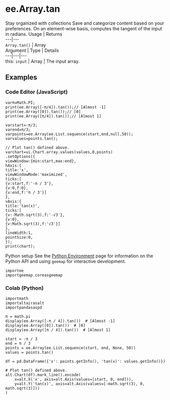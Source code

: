  
#  ee.Array.tan
Stay organized with collections  Save and categorize content based on your preferences. 
On an element-wise basis, computes the tangent of the input in radians. Usage | Returns  
---|---  
`Array.tan()` | Array  
Argument | Type | Details  
---|---|---  
this: `input` | Array | The input array.  
## Examples
### Code Editor (JavaScript)
```
varπ=Math.PI;
print(ee.Array([-π/4]).tan());// [Almost -1]
print(ee.Array([0]).tan());// [0]
print(ee.Array([π/4]).tan());// [Almost 1]

varstart=-π/3;
varend=π/3;
varpoints=ee.Array(ee.List.sequence(start,end,null,50));
varvalues=points.tan();

// Plot tan() defined above.
varchart=ui.Chart.array.values(values,0,points)
.setOptions({
viewWindow:{min:start,max:end},
hAxis:{
title:'x',
viewWindowMode:'maximized',
ticks:[
{v:start,f:'-π / 3'},
{v:0,f:0},
{v:end,f:'π / 3'}]
},
vAxis:{
title:'tan(x)',
ticks:[
{v:-Math.sqrt(3),f:'-√3'},
{v:0},
{v:Math.sqrt(3),f:'√3'}]
},
lineWidth:1,
pointSize:0,
});
print(chart);
```

Python setup
See the [ Python Environment](https://developers.google.com/earth-engine/guides/python_install) page for information on the Python API and using `geemap` for interactive development.
```
importee
importgeemap.coreasgeemap
```

### Colab (Python)
```
importmath
importaltairasalt
importpandasaspd

π = math.pi
display(ee.Array([-π / 4]).tan())  # [Almost -1]
display(ee.Array([0]).tan())  # [0]
display(ee.Array([π / 4]).tan())  # [Almost 1]

start = -π / 3
end = π / 3
points = ee.Array(ee.List.sequence(start, end, None, 50))
values = points.tan()

df = pd.DataFrame({'x': points.getInfo(), 'tan(x)': values.getInfo()})

# Plot tan() defined above.
alt.Chart(df).mark_line().encode(
    x=alt.X('x', axis=alt.Axis(values=[start, 0, end])),
    y=alt.Y('tan(x)', axis=alt.Axis(values=[-math.sqrt(3), 0, math.sqrt(3)]))
)
```

